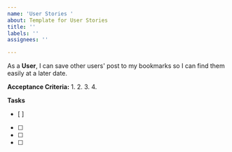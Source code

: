 ```yaml
---
name: 'User Stories '
about: Template for User Stories
title: ''
labels: ''
assignees: ''

---
```


As a **User**, I can save other users' post to my bookmarks so I can find them easily at a later date.

**Acceptance Criteria:**
1. 
2. 
3. 
4. 

**Tasks**
- [ ]  
- [ ]  
- [ ]  
- [ ]
